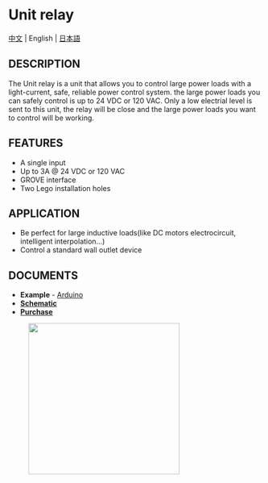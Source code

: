 # Unit relay

[中文](/zh_CN/product_documents/units/unit_relay) | English | [日本語](ja/product_documents/units/unit_relay)

## DESCRIPTION

The Unit relay is a unit that allows you to control large power loads with a light-current, safe, reliable power control system. the large power loads you can safely control is up to 24 VDC or 120 VAC.
Only a low electrial level is sent to this unit, the relay will be close and the large power loads you want to control will be working.


## FEATURES
-  A single input
-  Up to 3A @ 24 VDC or 120 VAC
-  GROVE interface
-  Two Lego installation holes

## APPLICATION

-  Be perfect for large inductive loads(like DC motors electrocircuit, intelligent interpolation...)
-  Control a standard wall outlet device

## DOCUMENTS

-  **Example** - [Arduino](https://github.com/m5stack/M5Stack/tree/master/examples/Unit/Relay)
- **[Schematic](https://github.com/m5stack/M5-Schematic/blob/master/Units/UNIT_RELAY.pdf)**
-  **[Purchase](https://www.aliexpress.com/store/product/M5Stack-Official-Mini-Relay-Unit-DC-3A-30V-AC-3A-220V-with-Triode-Driven-GROVE-Port/3226069_32922856211.html?spm=a2g1y.12024536.productList_5885013.subject_24)**

<figure>
    <img src="assets/img/product_pics/units/M5GO_Unit_relay.png" height="300" width="300">
</figure>
